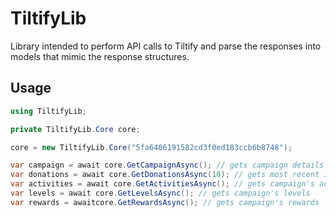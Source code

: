 # TiltifyLib
Library intended to perform API calls to Tiltify and parse the responses into models that mimic the response structures.

## Usage
```csharp
using TiltifyLib;

private TiltifyLib.Core core;

core = new TiltifyLib.Core("5fa6406191582cd3f0ed183ccb6b8748");

var campaign = await core.GetCampaignAsync(); // gets campaign details
var donations = await core.GetDonationsAsync(10); // gets most recent 10 donations
var activities = await core.GetActivitiesAsync(); // gets campaign's activities
var levels = await core.GetLevelsAsync(); // gets campaign's levels
var rewards = awaitcore.GetRewardsAsync(); // gets campaign's rewards
```